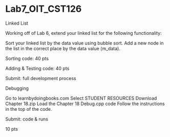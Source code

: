 # Lab7_OIT_CST126

Linked List

Working off of Lab 6, extend your linked list for the following functionality:

Sort your linked list by the data value using bubble sort.
Add a new node in the list in the correct place by the data value (m_data).
 

Sorting code: 40 pts

Adding & Testing code: 40 pts

 

Submit: full development process

 

Debugging

 

Go to learnbydoingbooks.com
Select STUDENT RESOURCES
Download Chapter 18.zip
Load the Chapter 18 Debug.cpp code
Follow the instructions in the top of the code.
 

Submit: code & runs

10 pts

